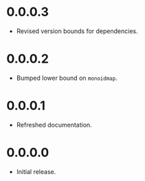 # 0.0.0.3

- Revised version bounds for dependencies.

# 0.0.0.2

- Bumped lower bound on `monoidmap`.

# 0.0.0.1

- Refreshed documentation.

# 0.0.0.0

- Initial release.
